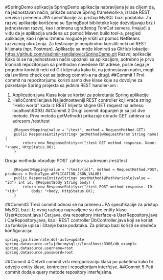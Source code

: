 #SpringDemo aplikacija
SpringDemo aplikacija napravljena je sa ciljem da, na jednostavan način, prikaže osnove Spring framework-a, izrade REST servisa i premenu JPA specifikacije za pristup MySQL bazi podataka.  Za razvoj aplikacije korišćene su SpringBoot biblioteke koje dozvoljavaju brz i jednostavan razvoj, kao i primenu ugrađenog TomCat servera. Imajući u vidu da je aplikacija urađena uz pomoć Maven build tool-a, pregled aplikacije, kao i njenu izmenu moguće je vršiti uz pomoć NetBeans razvojnog okruženja. Za testiranje je neophodno koristiti neki od REST klijenata (npr. Postman).
Aplikacije sa može klonirati sa GitHub lokacije: https://github.com/vladimir-randjelovic/SpringDemo.git
Razvoj aplikacije
Kako bi se na jednostavan način upoznali sa aplikacijom, potrebno je prvo klonirati repozitorijum sa prethodno navedene Git adrese, posle čega je pogodno koristiti neki od Git klijenata kako bi, na jednostavan način, mogli da izvršimo check out sa jednog commit-a na drugi.
##Commit 1
Prvi commit na repozitorijumu koristi samo dve klase koje su dovoljne za pokretanje Spring projekta sa jednim REST handler-om :
1.	Application.java
Klasa koja se koristi za pokretanje Spring aplikacije
2.	HelloController.java 
Najjednostavniji REST controller koji vraća string "Hello world" kada iz REST klijenta stigne GET request na adresu localhost:8093/
##Commit 2
Drugi commit dopunjen je sa još dve metode. Prva metoda getMethod() prikazuje obradu GET zahteva sa adresom /rest/test
```
    @RequestMapping(value = "/test", method = RequestMethod.GET)
    public ResponseEntity<String> getMethod(@RequestParam String name) {
        return new ResponseEntity<>("/test GET method response. Name: "+name, HttpStatus.OK);
    }
```
Druga methoda obrađuje POST zahtev sa adresom /rest/test
```
    @RequestMapping(value = "/test/{id}", method = RequestMethod.POST, produces = MediaType.APPLICATION_JSON_VALUE)
    public ResponseEntity<String> postMethod(@PathVariable(value = "id") int id, @RequestBody String body) {
        return new ResponseEntity<>("/test POST method response. ID: "+id+"      Body: "+body, HttpStatus.OK);
    }
```	
##Commit3
Treći commit odnosi se na primenu JPA specifikacije za pristup MySQL bazi. Iz ovog razloga napravljene su dve entity klase UserAccount.java i Car.java, dva repository interface-a UserRepository.java i CarRepository.java, kao i REST controller DbController.java koji se koristi za funkcije upisa i čitanje baze podataka.
Za pristup bazi koristi se sledeća konfiguracija:
```
spring.jpa.hibernate.ddl-auto=update
spring.datasource.url=jdbc:mysql://localhost:3306/db_example
spring.datasource.username=root
spring.datasource.password=root
```
##Commit 4
Četvrti commit vrši reorganizaciju klasa po paketima kako bi odvojio entity klase, kontrolere i repozitorijum interfejse.
##Commit 5
Peti commit dodaje query metode repository interfejsima.

